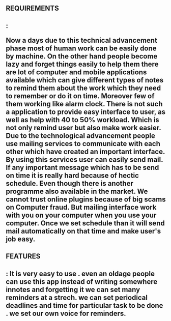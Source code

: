 <h2 >REQUIREMENTS <h2> :

  Now a days due to this technical advancement phase most of human work can be easily done by
machine. On the other hand people become lazy and forget things easily to help them there are lot of computer
and mobile applications available which can give different types of notes to remind them about the work which
they need to remember or do it on time. Moreover few of them working like alarm clock. There is not such a
application to provide easy interface to user, as well as help with 40 to 50% workload. Which is not only remind
user but also make work easier.
Due to the technological advancement people use mailing services to communicate with each other which have
created an important interface. By using this services user can easily send mail. If any important message which
has to be send on time it is really hard because of hectic schedule. Even though there is another programme also
available in the market. We cannot trust online plugins because of big scams on Computer fraud. But mailing
interface work with you on your computer when you use your computer. Once we set schedule than it will send
mail automatically on that time and make user's job easy.
  
  <h2> FEATURES <h2>:
  It is very easy to use .
  even an oldage people can use this app instead of writing somewhere innotes and forgetting it
  we can set many reminders at a strech.
  we can set periodical deadlines and time for particular task to be done .
  we set our own voice for reminders.
  
  
  
